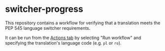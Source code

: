 # switcher-progress

This repository contains a workflow for verifying that a translation meets the
PEP 545 language switcher requirements.

It can be run from the
[Actions tab](https://github.com/StanFromIreland/switcher-progress/actions/workflows/switcher-requirements-progress.yml)
by selecting "Run workflow" and specifying the translation's language code (e.g.
`pl` or `ro`).